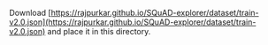 Download [https://rajpurkar.github.io/SQuAD-explorer/dataset/train-v2.0.json](https://rajpurkar.github.io/SQuAD-explorer/dataset/train-v2.0.json) and place it in this directory.
